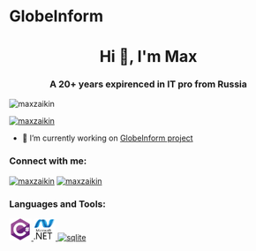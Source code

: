 # GlobeInform

<h1 align="center">Hi 👋, I'm Max</h1>
<h3 align="center">A 20+ years expirenced in IT pro from Russia</h3>

<p align="left"> <img src="https://komarev.com/ghpvc/?username=maxzaikin&label=Profile%20views&color=0e75b6&style=flat" alt="maxzaikin" /> </p>

<p align="left"> <a href="https://github.com/ryo-ma/github-profile-trophy"><img src="https://github-profile-trophy.vercel.app/?username=maxzaikin" alt="maxzaikin" /></a> </p>

- 🔭 I’m currently working on [GlobeInform project](link)

<h3 align="left">Connect with me:</h3>
<p align="left">
<a href="https://linkedin.com/in/maxzaikin" target="blank"><img align="center" src="https://raw.githubusercontent.com/rahuldkjain/github-profile-readme-generator/master/src/images/icons/Social/linked-in-alt.svg" alt="maxzaikin" height="30" width="40" /></a>
<a href="https://stackoverflow.com/users/maxzaikin" target="blank"><img align="center" src="https://raw.githubusercontent.com/rahuldkjain/github-profile-readme-generator/master/src/images/icons/Social/stack-overflow.svg" alt="maxzaikin" height="30" width="40" /></a>
</p>

<h3 align="left">Languages and Tools:</h3>
<p align="left"> <a href="https://www.w3schools.com/cs/" target="_blank" rel="noreferrer"> <img src="https://raw.githubusercontent.com/devicons/devicon/master/icons/csharp/csharp-original.svg" alt="csharp" width="40" height="40"/> </a> <a href="https://dotnet.microsoft.com/" target="_blank" rel="noreferrer"> <img src="https://raw.githubusercontent.com/devicons/devicon/master/icons/dot-net/dot-net-original-wordmark.svg" alt="dotnet" width="40" height="40"/> </a> <a href="https://www.sqlite.org/" target="_blank" rel="noreferrer"> <img src="https://www.vectorlogo.zone/logos/sqlite/sqlite-icon.svg" alt="sqlite" width="40" height="40"/> </a> </p>

